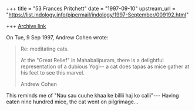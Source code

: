 +++
title = "53 Frances Pritchett"
date = "1997-09-10"
upstream_url = "https://list.indology.info/pipermail/indology/1997-September/009192.html"

+++
[Archive link](https://list.indology.info/pipermail/indology/1997-September/009192.html)

On Tue, 9 Sep 1997, Andrew Cohen wrote:

>  Re: meditating cats.
>  
>  At the "Great Relief" in Mahabalipuram, there is a delightful 
>  representation of a dubious Yogi-- a cat does tapas as mice gather 
> at  his feet to see this marvel.  
>  
>  Andrew Cohen

This reminds me of "Nau sau cuuhe khaa ke billii haj ko calii"--- Having
eaten nine hundred mice, the cat went on pilgrimage... 






